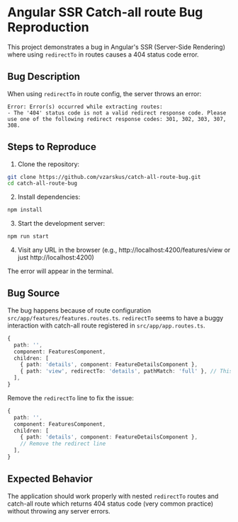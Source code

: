 # Angular SSR Catch-all route Bug Reproduction

This project demonstrates a bug in Angular's SSR (Server-Side Rendering) where using `redirectTo` in routes causes a 404 status code error.

## Bug Description

When using `redirectTo` in route config, the server throws an error:

```
Error: Error(s) occurred while extracting routes:
- The '404' status code is not a valid redirect response code. Please use one of the following redirect response codes: 301, 302, 303, 307, 308.
```

## Steps to Reproduce

1. Clone the repository:

```bash
git clone https://github.com/vzarskus/catch-all-route-bug.git
cd catch-all-route-bug
```

2. Install dependencies:

```bash
npm install
```

3. Start the development server:

```bash
npm run start
```

4. Visit any URL in the browser (e.g., http://localhost:4200/features/view or just http://localhost:4200)

The error will appear in the terminal.

## Bug Source

The bug happens because of route configuration `src/app/features/features.routes.ts`.
`redirectTo` seems to have a buggy interaction with catch-all route registered in `src/app/app.routes.ts`.

```typescript
{
  path: '',
  component: FeaturesComponent,
  children: [
    { path: 'details', component: FeatureDetailsComponent },
    { path: 'view', redirectTo: 'details', pathMatch: 'full' }, // This line causes the issue
  ],
}
```

Remove the `redirectTo` line to fix the issue:

```typescript
{
  path: '',
  component: FeaturesComponent,
  children: [
    { path: 'details', component: FeatureDetailsComponent },
    // Remove the redirect line
  ],
}
```

## Expected Behavior

The application should work properly with nested `redirectTo` routes and catch-all route which returns 404 status code (very common practice) without throwing any server errors.
